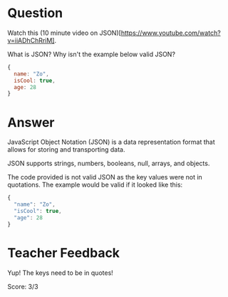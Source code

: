 # Question
Watch this (10 minute video on JSON)[https://www.youtube.com/watch?v=iiADhChRriM].

What is JSON? Why isn't the example below valid JSON?

```js
{
  name: "Zo",
  isCool: true,
  age: 28
}
```

# Answer
JavaScript Object Notation (JSON) is a data representation format that allows for storing and transporting data. 

JSON supports strings, numbers, booleans, null, arrays, and objects. 

The code provided is not valid JSON as the key values were not in quotations. The example would be valid if it looked like this: 
```js
{
  "name": "Zo",
  "isCool": true,
  "age": 28
}
```

# Teacher Feedback

Yup! The keys need to be in quotes!

Score: 3/3
